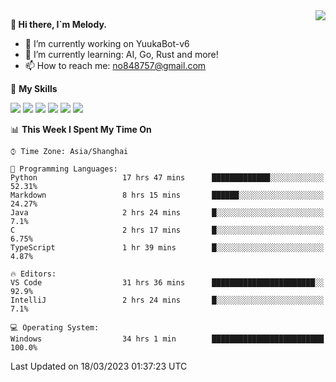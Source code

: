 <a href="#">
  <img align="right" src="https://github-readme-stats.vercel.app/api?username=melodyyuuka&count_private=true&show_icons=true" />
</a>

**👋 Hi there, I`m Melody.**

- 🔭 I’m currently working on YuukaBot-v6
- 🌱 I’m currently learning: AI, Go, Rust and more!
- 📫 How to reach me: no848757@gmail.com

🌟 **My Skills** 

![](https://img.shields.io/badge/-Python-3e74a2?style=flat-square&logo=Python&logoColor=fff)
![](https://img.shields.io/badge/-Java-007396?style=flat-square&logo=OpenJDK&logoColor=fff)
![](https://img.shields.io/badge/-Node.js-339933?style=flat-square&logo=Node.js&logoColor=fff)
![](https://img.shields.io/badge/-Git-f05032?style=flat-square&logo=git&logoColor=fff)
![](https://img.shields.io/badge/-PostgreSQL-4169e1?style=flat-square&logo=PostgreSQL&logoColor=fff)
![](https://img.shields.io/badge/-VSCode-007acc?style=flat-square&logo=Visual-Studio-Code&logoColor=fff)


<!--START_SECTION:waka-->
📊 **This Week I Spent My Time On** 

```text
⌚︎ Time Zone: Asia/Shanghai

💬 Programming Languages: 
Python                   17 hrs 47 mins      █████████████░░░░░░░░░░░░   52.31% 
Markdown                 8 hrs 15 mins       ██████░░░░░░░░░░░░░░░░░░░   24.27% 
Java                     2 hrs 24 mins       █░░░░░░░░░░░░░░░░░░░░░░░░   7.1% 
C                        2 hrs 17 mins       █░░░░░░░░░░░░░░░░░░░░░░░░   6.75% 
TypeScript               1 hr 39 mins        █░░░░░░░░░░░░░░░░░░░░░░░░   4.87%

🔥 Editors: 
VS Code                  31 hrs 36 mins      ███████████████████████░░   92.9% 
IntelliJ                 2 hrs 24 mins       █░░░░░░░░░░░░░░░░░░░░░░░░   7.1%

💻 Operating System: 
Windows                  34 hrs 1 min        █████████████████████████   100.0%

```


 Last Updated on 18/03/2023 01:37:23 UTC
<!--END_SECTION:waka-->
